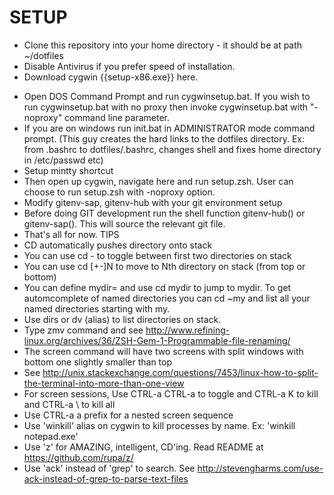 # SETUP
* Clone this repository into your home directory - it should be at path ~/dotfiles
* Disable Antivirus if you prefer speed of installation.
* Download cygwin {{setup-x86.exe}} here.
- Open DOS Command Prompt and run cygwinsetup.bat. If you wish to run cygwinsetup.bat with no proxy then invoke cygwinsetup.bat with "-noproxy" command line parameter.
- If you are on windows run init.bat in ADMINISTRATOR mode command prompt. (This guy creates the hard links to the dotfiles directory. Ex: from .bashrc to dotfiles/.bashrc, changes shell and fixes home directory in /etc/passwd etc)
- Setup mintty shortcut
- Then open up cygwin, navigate here and run setup.zsh. User can choose to run setup.zsh with -noproxy option.
- Modify gitenv-sap, gitenv-hub with your git environment setup
- Before doing GIT development run the shell function gitenv-hub() or gitenv-sap(). This will
source the relevant git file.
- That's all for now.
TIPS
- CD automatically pushes directory onto stack
- You can use cd - to toggle between first two directories on stack
- You can use cd [+-]N to move to Nth directory on stack (from top or bottom)
- You can define mydir=<path> and use cd mydir to jump to mydir. To get automcomplete of named directories you can cd ~my<TAB> and list all your named directories starting with my.
- Use dirs or dv (alias) to list directories on stack.
- Type zmv command and see http://www.refining-linux.org/archives/36/ZSH-Gem-1-Programmable-file-renaming/
- The screen command will have two screens with split windows with bottom one slightly smaller than top
- See http://unix.stackexchange.com/questions/7453/linux-how-to-split-the-terminal-into-more-than-one-view
- For screen sessions, Use CTRL-a CTRL-a to toggle and CTRL-a K to kill and CTRL-a \ to kill all 
- Use CTRL-a a prefix for a nested screen sequence
- Use 'winkill' alias on cygwin to kill processes by name. Ex: 'winkill notepad.exe'
- Use 'z' for AMAZING, intelligent, CD'ing. Read README at https://github.com/rupa/z/
- Use 'ack' instead of 'grep' to search.
  See http://stevengharms.com/use-ack-instead-of-grep-to-parse-text-files

